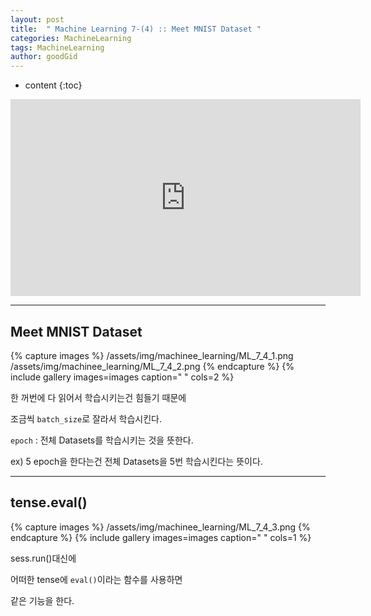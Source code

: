 ```yaml
---
layout: post
title:  " Machine Learning 7-(4) :: Meet MNIST Dataset "
categories: MachineLearning
tags: MachineLearning
author: goodGid
---
```

* content
{:toc}


<iframe width="560" height="315" src="https://www.youtube.com/embed/ktd5yrki_KA" frameborder="0" allow="autoplay; encrypted-media" allowfullscreen></iframe>

---

## Meet MNIST Dataset

{% capture images %}
/assets/img/machinee_learning/ML_7_4_1.png
/assets/img/machinee_learning/ML_7_4_2.png
{% endcapture %}
{% include gallery images=images caption=" " cols=2 %}

한 꺼번에 다 읽어서 학습시키는건 힘들기 때문에

조금씩 `batch_size`로 잘라서 학습시킨다.

`epoch` : 전체 Datasets를 학습시키는 것을 뜻한다.

ex) 5 epoch을 한다는건 전체 Datasets을 5번 학습시킨다는 뜻이다.


---

## tense.eval()


{% capture images %}
/assets/img/machinee_learning/ML_7_4_3.png
{% endcapture %}
{% include gallery images=images caption=" " cols=1 %}


sess.run()대신에 

어떠한 tense에 `eval()`이라는 함수를 사용하면

같은 기능을 한다.

